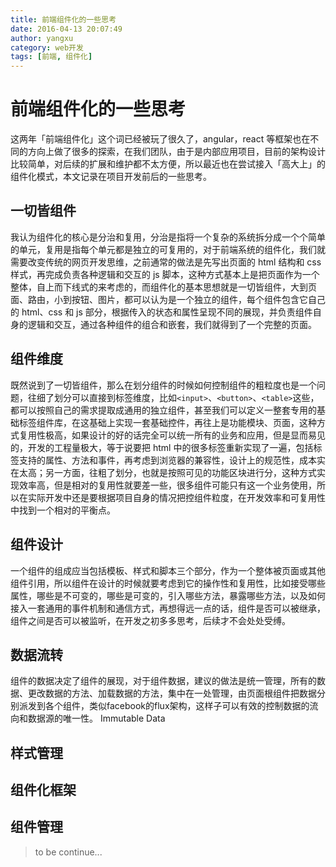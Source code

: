 ```yaml
---
title: 前端组件化的一些思考
date: 2016-04-13 20:07:49
author: yangxu
category: web开发
tags: [前端, 组件化]
---
```


# 前端组件化的一些思考

这两年「前端组件化」这个词已经被玩了很久了，angular，react 等框架也在不同的方向上做了很多的探索，在我们团队，由于是内部应用项目，目前的架构设计比较简单，对后续的扩展和维护都不太方便，所以最近也在尝试接入「高大上」的组件化模式，本文记录在项目开发前后的一些思考。

## 一切皆组件

我认为组件化的核心是分治和复用，分治是指将一个复杂的系统拆分成一个个简单的单元，复用是指每个单元都是独立的可复用的，对于前端系统的组件化，我们就需要改变传统的网页开发思维，之前通常的做法是先写出页面的 html 结构和 css 样式，再完成负责各种逻辑和交互的 js 脚本，这种方式基本上是把页面作为一个整体，自上而下线式的来考虑的，而组件化的基本思想就是一切皆组件，大到页面、路由，小到按钮、图片，都可以认为是一个独立的组件，每个组件包含它自己的 html、css 和 js 部分，根据传入的状态和属性呈现不同的展现，并负责组件自身的逻辑和交互，通过各种组件的组合和嵌套，我们就得到了一个完整的页面。

## 组件维度

既然说到了一切皆组件，那么在划分组件的时候如何控制组件的粗粒度也是一个问题，往细了划分可以直接到标签维度，比如`<input>`、`<button>`、`<table>`这些，都可以按照自己的需求提取成通用的独立组件，甚至我们可以定义一整套专用的基础标签组件库，在这基础上实现一套基础控件，再往上是功能模块、页面，这种方式复用性极高，如果设计的好的话完全可以统一所有的业务和应用，但是显而易见的，开发的工程量极大，等于说要把 html 中的很多标签重新实现了一遍，包括标签支持的属性、方法和事件，再考虑到浏览器的兼容性，设计上的规范性，成本实在太高；另一方面，往粗了划分，也就是按照可见的功能区块进行分，这种方式实现效率高，但是相对的复用性就要差一些，很多组件可能只有这一个业务使用，所以在实际开发中还是要根据项目自身的情况把控组件粒度，在开发效率和可复用性中找到一个相对的平衡点。

## 组件设计

一个组件的组成应当包括模板、样式和脚本三个部分，作为一个整体被页面或其他组件引用，所以组件在设计的时候就要考虑到它的操作性和复用性，比如接受哪些属性，哪些是不可变的，哪些是可变的，引入哪些方法，暴露哪些方法，以及如何接入一套通用的事件机制和通信方式，再想得远一点的话，组件是否可以被继承，组件之间是否可以被监听，在开发之初多多思考，后续才不会处处受缚。

## 数据流转

组件的数据决定了组件的展现，对于组件数据，建议的做法是统一管理，所有的数据、更改数据的方法、加载数据的方法，集中在一处管理，由页面根组件把数据分别派发到各个组件，类似facebook的flux架构，这样子可以有效的控制数据的流向和数据源的唯一性。
Immutable Data

## 样式管理


## 组件化框架


## 组件管理

> to be continue...
